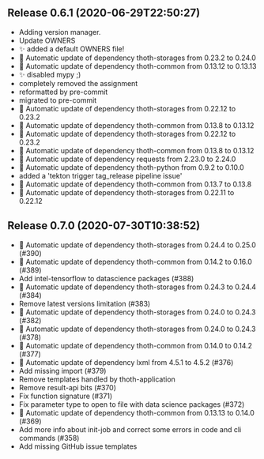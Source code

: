 
## Release 0.6.1 (2020-06-29T22:50:27)
* Adding version manager.
* Update OWNERS
* :sparkles: added a default OWNERS file!
* :pushpin: Automatic update of dependency thoth-storages from 0.23.2 to 0.24.0
* :pushpin: Automatic update of dependency thoth-common from 0.13.12 to 0.13.13
* :sparkles: disabled mypy ;)
* completely removed the assignment
* reformatted by pre-commit
* migrated to pre-commit
* :pushpin: Automatic update of dependency thoth-storages from 0.22.12 to 0.23.2
* :pushpin: Automatic update of dependency thoth-common from 0.13.8 to 0.13.12
* :pushpin: Automatic update of dependency thoth-storages from 0.22.12 to 0.23.2
* :pushpin: Automatic update of dependency thoth-common from 0.13.8 to 0.13.12
* :pushpin: Automatic update of dependency requests from 2.23.0 to 2.24.0
* :pushpin: Automatic update of dependency thoth-python from 0.9.2 to 0.10.0
* added a 'tekton trigger tag_release pipeline issue'
* :pushpin: Automatic update of dependency thoth-common from 0.13.7 to 0.13.8
* :pushpin: Automatic update of dependency thoth-storages from 0.22.11 to 0.22.12

## Release 0.7.0 (2020-07-30T10:38:52)
* :pushpin: Automatic update of dependency thoth-storages from 0.24.4 to 0.25.0 (#390)
* :pushpin: Automatic update of dependency thoth-common from 0.14.2 to 0.16.0 (#389)
* Add intel-tensorflow to datascience packages (#388)
* :pushpin: Automatic update of dependency thoth-storages from 0.24.3 to 0.24.4 (#384)
* Remove latest versions limitation (#383)
* :pushpin: Automatic update of dependency thoth-storages from 0.24.0 to 0.24.3 (#382)
* :pushpin: Automatic update of dependency thoth-storages from 0.24.0 to 0.24.3 (#378)
* :pushpin: Automatic update of dependency thoth-common from 0.14.0 to 0.14.2 (#377)
* :pushpin: Automatic update of dependency lxml from 4.5.1 to 4.5.2 (#376)
* Add missing import (#379)
* Remove templates handled by thoth-application
* Remove result-api bits (#370)
* Fix function signature (#371)
* Fix parameter type to open to file with data science packages (#372)
* :pushpin: Automatic update of dependency thoth-common from 0.13.13 to 0.14.0 (#369)
* Add more info about init-job and correct some errors in code and cli commands (#358)
* Add missing GitHub issue templates

